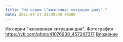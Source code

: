 ```yaml
---
title: "Из серии \"жизненная ситуация дня\"."
date: 2021-04-27 23:39:00 +0300
---
```


Из серии "жизненная ситуация дня".
Фотография
<a class="vk-attach" href="https://vk.com/photo41076938_457247317">https://vk.com/photo41076938_457247317</a>
<a class="vk-attach" href="https://vk.com/photo41076938_457247317">Вложение</a>
